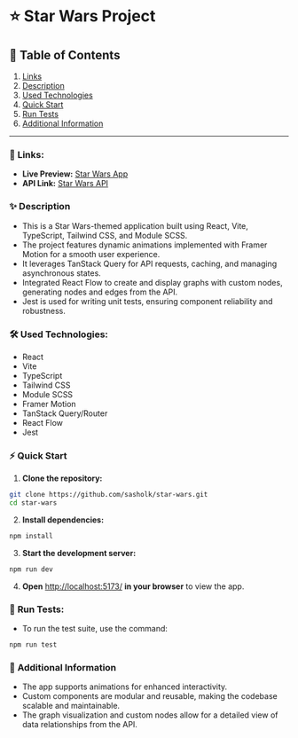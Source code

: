 # ⭐ Star Wars Project

## 📑 Table of Contents

1. [Links](#-links)
2. [Description](#-description)
3. [Used Technologies](#-used-technologies)
4. [Quick Start](#-quick-start)
5. [Run Tests](#-run-tests)
6. [Additional Information](#-additional-information)

---

### 🔗 **Links:**

- **Live Preview:** [Star Wars App](https://sasholk-star-wars.netlify.app/)
- **API Link:** [Star Wars API](https://sw-api.starnavi.io/)

### ✨ **Description**

- This is a Star Wars-themed application built using React, Vite, TypeScript, Tailwind CSS, and Module SCSS.
- The project features dynamic animations implemented with Framer Motion for a smooth user experience.
- It leverages TanStack Query for API requests, caching, and managing asynchronous states.
- Integrated React Flow to create and display graphs with custom nodes, generating nodes and edges from the API.
- Jest is used for writing unit tests, ensuring component reliability and robustness.

### 🛠️ **Used Technologies:**

- React
- Vite
- TypeScript
- Tailwind CSS
- Module SCSS
- Framer Motion
- TanStack Query/Router
- React Flow
- Jest

### ⚡ **Quick Start**

1. **Clone the repository:**

```bash
git clone https://github.com/sasholk/star-wars.git
cd star-wars
```

2. **Install dependencies:**

```bash
npm install
```

3. **Start the development server:**

```bash
npm run dev
```

4. **Open** [http://localhost:5173/](http://localhost:5173/) **in your browser** to view the app.

### 🧪 **Run Tests:**

- To run the test suite, use the command:

```bash
npm run test
```

### 💬 **Additional Information**

- The app supports animations for enhanced interactivity.
- Custom components are modular and reusable, making the codebase scalable and maintainable.
- The graph visualization and custom nodes allow for a detailed view of data relationships from the API.
